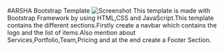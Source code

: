 #ARSHA Bootstrap Template
![Screenshot](https://i.ibb.co/17Hqnvx/web.png)
This template is made with Bootstrap Framework by using HTML,CSS and JavaScript.This template contains the different sections.Firstly create a navbar which contains the logo and the list of items.Also mention about Services,Portfolio,Team,Pricing and at the end create a Footer Section.
